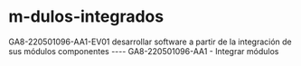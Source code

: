# m-dulos-integrados
GA8-220501096-AA1-EV01 desarrollar software a partir de la integración de sus módulos componentes  ----  GA8-220501096-AA1 - Integrar módulos
